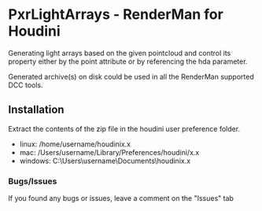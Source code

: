 # PxrLightArrays - RenderMan for Houdini

Generating light arrays based on the given pointcloud and control its property either by the point attribute or by referencing the hda parameter.

Generated archive(s) on disk could be used in all the RenderMan supported DCC tools.

## Installation

Extract the contents of the zip file in the houdini user preference folder.

  * linux: /home/username/houdinix.x
  * mac: /Users/username/Library/Preferences/houdini/x.x
  * windows: C:\Users\username\Documents\houdinix.x

### Bugs/Issues

If you found any bugs or issues, leave a comment on the "Issues" tab
